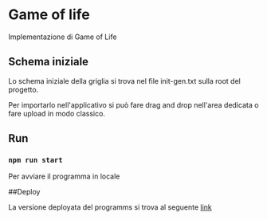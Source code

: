
# Game of life

Implementazione di Game of Life

## Schema iniziale

Lo schema iniziale della griglia si trova nel file init-gen.txt sulla root del progetto.

Per importarlo nell'applicativo si può fare drag and drop nell'area dedicata o fare upload in modo classico.

## Run

### `npm run start`

Per avviare il programma in locale

##Deploy

La versione deployata del programms si trova al seguente [link](http://fedeviotti.com)
